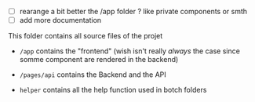 - [ ] rearange a bit better the /app folder ? like private components or smth
- [ ] add more documentation

This folder contains all source files of the projet

- `/app` contains the "frontend" (wish isn't really _always_ the case since somme component are rendered in the backend)

- `/pages/api` contains the Backend and the API

- `helper` contains all the help function used in botch folders
